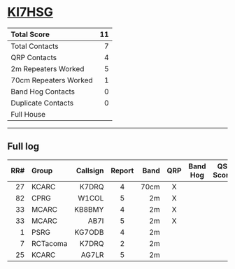 # [KI7HSG](https://www.qrz.com/db/KI7HSG)

| Total Score           |   11 |
|:----------------------|-----:|
| Total Contacts        |    7 |
| QRP Contacts          |    4 |
| 2m Repeaters Worked   |    5 |
| 70cm Repeaters Worked |    1 |
| Band Hog Contacts     |    0 |
| Duplicate Contacts    |    0 |
| Full House            |      |

---

## Full log

|   RR# | Group    |   Callsign |  Report  |   Band |  QRP  |  Band Hog  |   QSO Score |
|------:|:---------|-----------:|:--------:|-------:|:-----:|:----------:|------------:|
|    27 | KCARC    |      K7DRQ |    4     |   70cm |   X   |            |           2 |
|    82 | CPRG     |      W1COL |    5     |     2m |   X   |            |           2 |
|    33 | MCARC    |     KB8BMY |    4     |     2m |   X   |            |           2 |
|    33 | MCARC    |       AB7I |    5     |     2m |   X   |            |           2 |
|     1 | PSRG     |     KG7ODB |    4     |     2m |       |            |           1 |
|     7 | RCTacoma |      K7DRQ |    2     |     2m |       |            |           1 |
|    25 | KCARC    |      AG7LR |    5     |     2m |       |            |           1 |
